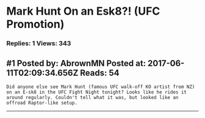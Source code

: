 # Mark Hunt On an Esk8?! (UFC Promotion)

### Replies: 1 Views: 343

## \#1 Posted by: AbrownMN Posted at: 2017-06-11T02:09:34.656Z Reads: 54

```
Did anyone else see Mark Hunt (famous UFC walk-off KO artist from NZ) on an E-sk8 in the UFC Fight Night tonight? Looks like he rides it around regularly. Couldn't tell what it was, but looked like an offroad Raptor-like setup.
```

---
